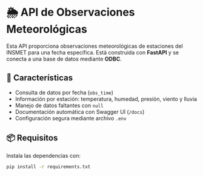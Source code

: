 # 🌦️ API de Observaciones Meteorológicas

Esta API proporciona observaciones meteorológicas de estaciones del INSMET para una fecha específica. Está construida con **FastAPI** y se conecta a una base de datos mediante **ODBC**.

## 🚀 Características

- Consulta de datos por fecha (`obs_time`)
- Información por estación: temperatura, humedad, presión, viento y lluvia
- Manejo de datos faltantes con `null`
- Documentación automática con Swagger UI (`/docs`)
- Configuración segura mediante archivo `.env`

## 📦 Requisitos

Instala las dependencias con:

```bash
pip install -r requirements.txt
